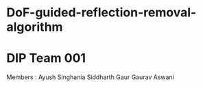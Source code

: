 # DoF-guided-reflection-removal-algorithm
# DIP Team 001

Members : 
Ayush Singhania
Siddharth Gaur
Gaurav Aswani
